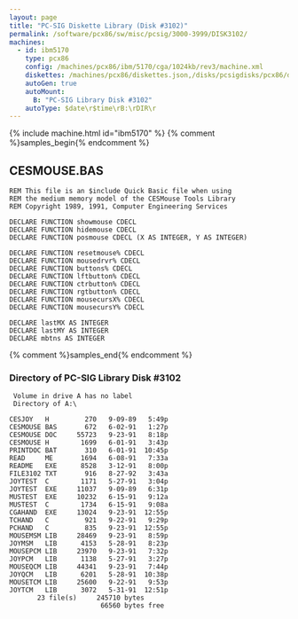 ```yaml
---
layout: page
title: "PC-SIG Diskette Library (Disk #3102)"
permalink: /software/pcx86/sw/misc/pcsig/3000-3999/DISK3102/
machines:
  - id: ibm5170
    type: pcx86
    config: /machines/pcx86/ibm/5170/cga/1024kb/rev3/machine.xml
    diskettes: /machines/pcx86/diskettes.json,/disks/pcsigdisks/pcx86/diskettes.json
    autoGen: true
    autoMount:
      B: "PC-SIG Library Disk #3102"
    autoType: $date\r$time\rB:\rDIR\r
---
```


{% include machine.html id="ibm5170" %}
{% comment %}samples_begin{% endcomment %}

## CESMOUSE.BAS

```bas
REM This file is an $include Quick Basic file when using
REM the medium memory model of the CESMouse Tools Library
REM Copyright 1989, 1991, Computer Engineering Services

DECLARE FUNCTION showmouse CDECL
DECLARE FUNCTION hidemouse CDECL
DECLARE FUNCTION posmouse CDECL (X AS INTEGER, Y AS INTEGER)

DECLARE FUNCTION resetmouse% CDECL
DECLARE FUNCTION mousedrvr% CDECL
DECLARE FUNCTION buttons% CDECL
DECLARE FUNCTION lftbutton% CDECL
DECLARE FUNCTION ctrbutton% CDECL
DECLARE FUNCTION rgtbutton% CDECL
DECLARE FUNCTION mousecursX% CDECL
DECLARE FUNCTION mousecursY% CDECL

DECLARE lastMX AS INTEGER
DECLARE lastMY AS INTEGER
DECLARE mbtns AS INTEGER
```

{% comment %}samples_end{% endcomment %}

### Directory of PC-SIG Library Disk #3102

     Volume in drive A has no label
     Directory of A:\

    CESJOY   H         270   9-09-89   5:49p
    CESMOUSE BAS       672   6-02-91   1:27p
    CESMOUSE DOC     55723   9-23-91   8:18p
    CESMOUSE H        1699   6-01-91   3:43p
    PRINTDOC BAT       310   6-01-91  10:45p
    READ     ME       1694   6-08-91   7:33a
    README   EXE      8528   3-12-91   8:00p
    FILE3102 TXT       916   8-27-92   3:43a
    JOYTEST  C        1171   5-27-91   3:04p
    JOYTEST  EXE     11037   9-09-89   6:31p
    MUSTEST  EXE     10232   6-15-91   9:12a
    MUSTEST  C        1734   6-15-91   9:08a
    CGAHAND  EXE     13024   9-23-91  12:55p
    TCHAND   C         921   9-22-91   9:29p
    PCHAND   C         835   9-23-91  12:55p
    MOUSEMSM LIB     28469   9-23-91   8:59p
    JOYMSM   LIB      4153   5-28-91   8:23p
    MOUSEPCM LIB     23970   9-23-91   7:32p
    JOYPCM   LIB      1138   5-27-91   3:27p
    MOUSEQCM LIB     44341   9-23-91   7:44p
    JOYQCM   LIB      6201   5-28-91  10:38p
    MOUSETCM LIB     25600   9-22-91   9:53p
    JOYTCM   LIB      3072   5-31-91  12:51p
           23 file(s)     245710 bytes
                           66560 bytes free
